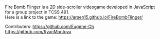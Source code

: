 Fire Bomb Flinger is a 2D side-scroller videogame developed in JavaScript for a group project in TCSS 491.<br>
Here is a link to the game: https://arsen15.github.io/FireBombFlinger/

Contributers: https://github.com/Eugene-Oh <br>
https://github.com/RyanMontoya
